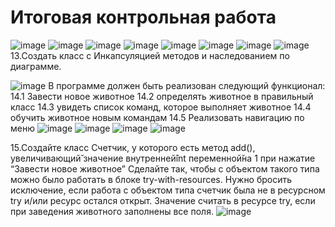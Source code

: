 # Итоговая контрольная работа

![image](https://github.com/Aleksey-collab/KR1/assets/107406750/ae02b41f-6657-4162-b8e6-467c99bce597)
![image](https://github.com/Aleksey-collab/KR1/assets/107406750/1cac54ba-6eaf-4787-8227-7b9177dacad8)
![image](https://github.com/Aleksey-collab/KR1/assets/107406750/a09152a5-267c-46cf-97ec-9fb0e279eedc)
![image](https://github.com/Aleksey-collab/KR1/assets/107406750/26f8f6b5-0d1a-4b0b-bb73-0c7275fb53a8)
![image](https://github.com/Aleksey-collab/KR1/assets/107406750/eadbb839-c251-4fff-bccf-c5571b73b006)
![image](https://github.com/Aleksey-collab/KR1/assets/107406750/491e3648-3141-43c1-b9b7-34814470e6b7)
![image](https://github.com/Aleksey-collab/KR1/assets/107406750/0c36e6f5-2cfc-4b72-8866-74b5516e1309)
![image](https://github.com/Aleksey-collab/KR1/assets/107406750/5b9145be-83e6-428c-9663-e3c7057b5652)
13.Создать класс с Инкапсуляцией методов и наследованием по диаграмме.

![image](https://github.com/Aleksey-collab/KR1/assets/107406750/1afe2d52-c9b3-42aa-876e-84a08d3b4fe9)
В программе должен быть реализован следующий функционал:
14.1 Завести новое животное
14.2 определять животное в правильный класс
14.3 увидеть список команд, которое выполняет животное
14.4 обучить животное новым командам
14.5 Реализовать навигацию по меню
![image](https://github.com/Aleksey-collab/KR1/assets/107406750/6e0eb616-1a79-49d8-a2dd-0a56be4b901c)
![image](https://github.com/Aleksey-collab/KR1/assets/107406750/0027b5d9-dee0-49c3-98fd-c1e0764eed17)
![image](https://github.com/Aleksey-collab/KR1/assets/107406750/23a9af43-79d3-4c82-9089-7d194807c700)
![image](https://github.com/Aleksey-collab/KR1/assets/107406750/4efe4a75-ea59-437d-a6ed-dbc330bfb9e5)

15.Создайте класс Счетчик, у которого есть метод add(), увеличивающий̆
значение внутренней̆int переменной̆на 1 при нажатие “Завести новое
животное” Сделайте так, чтобы с объектом такого типа можно было работать в
блоке try-with-resources. Нужно бросить исключение, если работа с объектом
типа счетчик была не в ресурсном try и/или ресурс остался открыт. Значение
считать в ресурсе try, если при заведения животного заполнены все поля.
![image](https://github.com/Aleksey-collab/KR1/assets/107406750/b447c44b-24f1-464c-bd9c-c1c43e516064)








